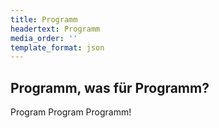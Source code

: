 ```yaml
---
title: Programm
headertext: Programm
media_order: ''
template_format: json
---
```


## Programm, was für Programm?
Program Program Programm!
